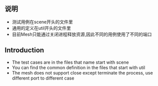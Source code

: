 ## 说明

+ 测试用例在scene开头的文件里
+ 通用的定义在util开头的文件里
+ 目前Mesh只能通过关闭进程释放资源,因此不同的用例使用了不同的端口


## Introduction

+ The test cases are in the files that name start with scene
+ You can find the common definition  in the files that start with util
+ The mesh does not support close except terminate the process, use different port to different case
